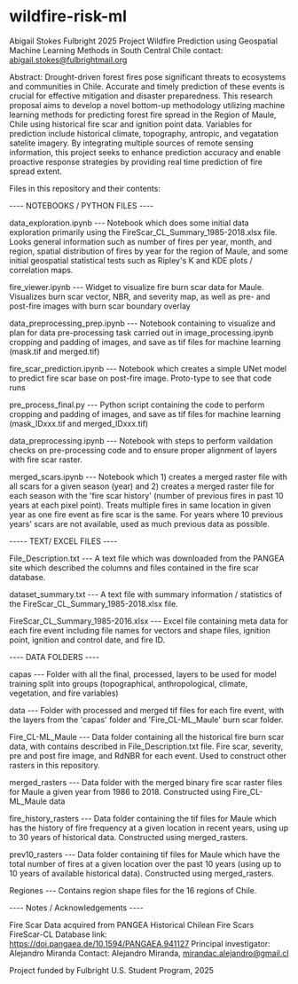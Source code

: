 # wildfire-risk-ml
Abigail Stokes Fulbright 2025 Project 
Wildfire Prediction using Geospatial Machine Learning Methods in South Central Chile
contact: abigail.stokes@fulbrightmail.org


Abstract:
Drought-driven forest fires pose significant threats to ecosystems and communities in Chile. Accurate and timely prediction of these events is crucial for effective mitigation and disaster preparedness. This research proposal aims to develop a novel bottom-up methodology utilizing machine learning methods for predicting forest fire spread in the Region of Maule, Chile using historical fire scar and ignition point data. Variables for prediction include historical climate, topography, antropic, and vegatation satelite imagery. By integrating multiple sources of remote sensing information, this project seeks to enhance prediction accuracy and enable proactive response strategies by providing real time prediction of fire spread extent.


Files in this repository and their contents:


---- NOTEBOOKS / PYTHON FILES ----

data_exploration.ipynb   ---    Notebook which does some initial data exploration primarily using the FireScar_CL_Summary_1985-2018.xlsx file. Looks general information such as number of fires per year, month, and region, spatial distribution of fires by year for the region of Maule, and some initial geospatial statistical tests such as Ripley's K and KDE plots / correlation maps.

fire_viewer.ipynb   ---   Widget to visualize fire burn scar data for Maule. Visualizes burn scar vector, NBR, and severity map, as well as pre- and post-fire images with burn scar boundary overlay

data_preprocessing_prep.ipynb   ---   Notebook containing to visualize and plan for data pre-processing task carried out in image_processing.ipynb cropping and padding of images, and save as tif files for machine learning (mask.tif and merged.tif)

fire_scar_prediction.ipynb   ---   Notebook which creates a simple UNet model to predict fire scar base on post-fire image. Proto-type to see that code runs

pre_process_final.py   ---   Python script containing the code to perform  cropping and padding of images, and save as tif files for machine learning (mask_IDxxx.tif and merged_IDxxx.tif)

data_preprocessing.ipynb   ---   Notebook with steps to perform vaildation checks on pre-processing code and to ensure proper alignment of layers with fire scar raster.

merged_scars.ipynb   ---   Notebook which 1) creates a merged raster file with all scars for a given season (year) and 2) creates a merged raster file for each season with the 'fire scar history' (number of previous fires in past 10 years at each pixel point). Treats multiple fires in same location in given year as one fire event as fire scar is the same. For years where 10 previous years' scars are not available, used as much previous data as possible.




----- TEXT/ EXCEL FILES ----

File_Description.txt   ---   A text file which was downloaded from the PANGEA site which described the columns and files contained in the fire scar database.

dataset_summary.txt   ---   A text file with summary information / statistics of the FireScar_CL_Summary_1985-2018.xlsx file.

FireScar_CL_Summary_1985-2016.xlsx   ---   Excel file containing meta data for each fire event including file names for vectors and shape files, ignition point, ignition and control date, and fire ID.



---- DATA FOLDERS ----

capas   ---   Folder with all the final, processed, layers to be used for model training split into groups (topographical, anthropological, climate, vegetation, and fire variables)

data    ---   Folder with processed and merged tif files for each fire event, with the layers from the 'capas' folder and 'Fire_CL-ML_Maule' burn scar folder.

Fire_CL-ML_Maule   ---   Data folder containing all the historical fire burn scar data, with contains described in File_Description.txt file. Fire scar, severity, pre and post fire image, and RdNBR for each event. Used to construct other rasters in this repository.

merged_rasters   ---   Data folder with the merged binary fire scar raster files for Maule a given year from 1986 to 2018. Constructed using Fire_CL-ML_Maule data

fire_history_rasters   ---   Data folder containing the tif files for Maule which has the history of fire frequency at a given location in recent years, using up to 30 years of historical data. Constructed using merged_rasters.

prev10_rasters   ---   Data folder containing tif files for Maule which have the total number of fires at a given location over the past 10 years (using up to 10 years of available historical data). Constructed using merged_rasters.

Regiones   ---   Contains region shape files for the 16 regions of Chile.


---- Notes / Acknowledgements ----

Fire Scar Data acquired from PANGEA Historical Chilean Fire Scars FireScar-CL Database
link: https://doi.pangaea.de/10.1594/PANGAEA.941127
Principal investigator: Alejandro Miranda
Contact: Alejandro Miranda, mirandac.alejandro@gmail.cl

Project funded by Fulbright U.S. Student Program, 2025
